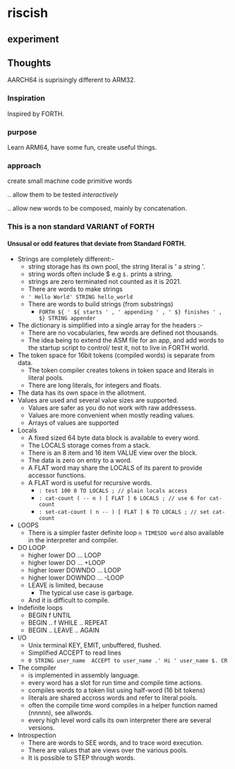 # riscish

## experiment


## Thoughts

AARCH64 is suprisingly different to ARM32.


### Inspiration

Inspired by FORTH.

### purpose

Learn ARM64, have some fun, create useful things.


### approach

create small machine code primitive words 

 .. allow them to be tested *interactively*

 .. allow new words to be composed, mainly by concatenation.



### This is a non standard VARIANT of FORTH


#### Unsusal or odd features that deviate from Standard FORTH.

- Strings are completely different:-
    - string storage has its own pool, the string literal is ' a string '. 
    - string words often include $ e.g ```$.``` prints a string.
    - strings are zero terminated not counted as it is 2021.
    - There are words to make strings
    - ```' Hello World' STRING hello_world```
    - There are words to build strings (from substrings)
        - ```FORTH ${ ' ${ starts ' , ' appending ' , ' $} finishes ' , $} STRING appender ```
- The dictionary is simplified into a single array for the headers :-
    - There are no vocabularies, few words are defined not thousands.
    - The idea being to extend the ASM file for an app, and add words to the startup script to control/ test it, not to live in FORTH world.
- The token space for 16bit tokens (compiled words) is separate from data.
    - The token compiler creates tokens in token space and literals in literal pools.
    - There are long literals, for integers and floats.
- The data has its own space in the allotment.
- Values are used and several value sizes are supported.
    - Values are safer as you do not work with raw addressess.
    - Values are more convenient when mostly reading values.
    - Arrays of values are supported
- Locals 
    - A fixed sized 64 byte data block is available to every word.
    - The LOCALS storage comes from a stack.
    - There is an 8 item and 16 item VALUE view over the block.
    - The data is zero on entry to a word.
    - A FLAT word may share the LOCALS of its parent to provide accessor functions.
    - A FLAT word is useful for recursive words.
        - ``` : test 100 0 TO LOCALS ; // plain locals access ```
        - ``` : cat-count ( -- n ) [ FLAT ] 6 LOCALS ; // use 6 for cat-count ```
        - ``` : set-cat-count ( n -- ) [ FLAT ] 6 TO LOCALS ; // set cat-count ```
- LOOPS
    - There is a simpler faster definite loop `n TIMESDO word` also available in the interpreter and compiler.
- DO LOOP
    - higher lower DO ... LOOP 
    - higher lower DO ... +LOOP
    - higher lower DOWNDO ... LOOP
    - higher lower DOWNDO ... -LOOP
    - LEAVE is limited, because
        - The typical use case is garbage.  
    - And it is difficult to compile.
- Indefinite loops
    - BEGIN f UNTIL
    - BEGIN .. f WHILE .. REPEAT
    - BEGIN .. LEAVE .. AGAIN 
- I/O
    - Unix terminal KEY, EMIT, unbuffered, flushed.
    - Simplified ACCEPT to read lines
    - ``` 0 STRING user_name  ACCEPT to user_name .' Hi ' user_name $. CR ```
- The compiler
    - is implemented in assembly language.
    - every word has a slot for run time and compile time actions.
    - compiles words to a token list using half-word (16 bit tokens)
    - literals are shared accross words and refer to literal pools.
    - often the compile time word compiles in a helper function named (nnnnn), see allwords.
    - every high level word calls its own interpreter there are several versions.
- Introspection
    - There are words to SEE words, and to trace word execution.
    - There are values that are views over the various pools.
    - It is possible to STEP through words.

